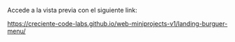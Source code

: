 Accede a la vista previa con el siguiente link:

https://creciente-code-labs.github.io/web-miniprojects-v1/landing-burguer-menu/
